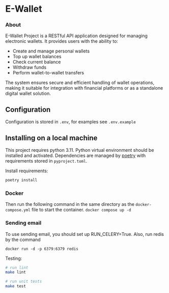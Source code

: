 # E-Wallet

### About
E-Wallet Project is a RESTful API application designed for managing electronic wallets.
It provides users with the ability to:
- Create and manage personal wallets
- Top up wallet balances
- Check current balance
- Withdraw funds
- Perform wallet-to-wallet transfers

The system ensures secure and efficient handling of wallet operations, making it suitable for integration with financial platforms or as a standalone digital wallet solution.

## Configuration
Configuration is stored in `.env`, for examples see `.env.example`

## Installing on a local machine
This project requires python 3.11. Python virtual environment should be installed and activated.
 Dependencies are managed by [poetry](https://python-poetry.org/) with requirements stored in `pyproject.toml`.

Install requirements:

```bash
poetry install
```

### Docker
Then run the following command in the same directory as the `docker-compose.yml` file to start the container.
`docker compose up -d`

### Sending email
To use sending email, you should set up RUN_CELERY=True. Also, run redis by the command

`docker run -d -p 6379:6379 redis`

Testing:
```bash
# run lint
make lint

# run unit tests
make test
```
